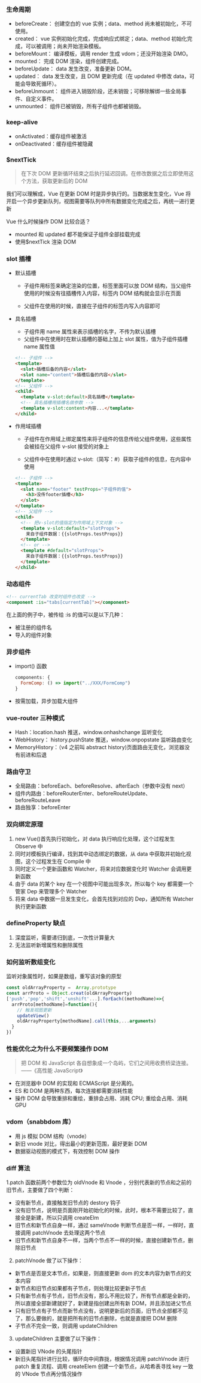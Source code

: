 ### 生命周期

- beforeCreate： 创建空白的 vue 实例；data、method 尚未被初始化，不可使用。
- created： vue 实例初始化完成，完成响应式绑定；data、method 初始化完成，可以被调用；尚未开始渲染模板。
- beforeMount： 编译模板，调用 render 生成 vdom；还没开始渲染 DMO。
- mounted： 完成 DOM 渲染，组件创建完成。
- beforeUpdate： data 发生改变，准备更新 DOM。
- updated： data 发生改变，且 DOM 更新完成（在 updated 中修改 data，可能会导致死循环）。
- beforeUnmount： 组件进入销毁阶段，还未销毁；可移除解绑一些全局事件、自定义事件。
- unmounted： 组件已被销毁，所有子组件也都被销毁。

### keep-alive

- onActivated：缓存组件被激活
- onDeactivated：缓存组件被隐藏

### $nextTick

> 在下次 DOM 更新循环结束之后执行延迟回调。在修改数据之后立即使用这个方法，获取更新后的 DOM

我们可以理解成，Vue 在更新 DOM 时是异步执行的。当数据发生变化，Vue 将开启一个异步更新队列，视图需要等队列中所有数据变化完成之后，再统一进行更新

Vue 什么时候操作 DOM 比较合适？

- mounted 和 updated 都不能保证子组件全部挂载完成
- 使用$nextTick 渲染 DOM

### slot 插槽

- 默认插槽

  - 子组件用<slot>标签来确定渲染的位置，标签里面可以放 DOM 结构，当父组件使用的时候没有往插槽传入内容，标签内 DOM 结构就会显示在页面

  - 父组件在使用的时候，直接在子组件的标签内写入内容即可

- 具名插槽

  - 子组件用 name 属性来表示插槽的名字，不传为默认插槽
  - 父组件中在使用时在默认插槽的基础上加上 slot 属性，值为子组件插槽 name 属性值

  ```html
  <!-- 子组件 -->
  <template>
    <slot>插槽后备的内容</slot>
    <slot name="content">插槽后备的内容</slot>
  </template>
  <!-- 父组件 -->
  <child>
    <template v-slot:default>具名插槽</template>
    <!-- 具名插槽⽤插槽名做参数 -->
    <template v-slot:content>内容...</template>
  </child>
  ```

- 作用域插槽

  - 子组件在作用域上绑定属性来将子组件的信息传给父组件使用，这些属性会被挂在父组件 v-slot 接受的对象上

  - 父组件中在使用时通过 v-slot:（简写：#）获取子组件的信息，在内容中使用

  ```html
  <!-- 子组件 -->
  <template>
    <slot name="footer" testProps="子组件的值">
      <h3>没传footer插槽</h3>
    </slot>
  </template>
  <!-- 父组件 -->
  <child>
    <!-- 把v-slot的值指定为作⽤域上下⽂对象 -->
    <template v-slot:default="slotProps">
      来⾃⼦组件数据：{{slotProps.testProps}}
    </template>
    <!-- or -->
    <template #default="slotProps">
      来⾃⼦组件数据：{{slotProps.testProps}}
    </template>
  </child>
  ```

### 动态组件

```html
<!-- currentTab 改变时组件也改变 -->
<component :is="tabs[currentTab]"></component>
```

在上面的例子中，被传给 :is 的值可以是以下几种：

- 被注册的组件名
- 导入的组件对象

### 异步组件

- import() 函数
  ```javascript
  components: {
    FormComp: () => import("../XXX/FormComp")
  }
  ```
- 按需加载，异步加载大组件

### vue-router 三种模式

- Hash：location.hash 推送，window.onhashchange 监听变化
- WebHistory： history.pushState 推送，window.onpopstate 监听路由变化
- MemoryHistory：（v4 之前叫 abstract history)页面路由无变化，浏览器没有前进和后退

### 路由守卫

- 全局路由：beforeEach、beforeResolve、afterEach（参数中没有 next）
- 组件内路由：beforeRouterEnter、beforeRouteUpdate、beforeRouteLeave
- 路由独享：beforeEnter

### 双向绑定原理

1. new Vue()首先执行初始化，对 data 执行响应化处理，这个过程发生 Observe 中
2. 同时对模板执行编译，找到其中动态绑定的数据，从 data 中获取并初始化视图，这个过程发生在 Compile 中
3. 同时定义⼀个更新函数和 Watcher，将来对应数据变化时 Watcher 会调用更新函数
4. 由于 data 的某个 key 在⼀个视图中可能出现多次，所以每个 key 都需要⼀个管家 Dep 来管理多个 Watcher
5. 将来 data 中数据⼀旦发生变化，会首先找到对应的 Dep，通知所有 Watcher 执行更新函数

### defineProperty 缺点

1. 深度监听，需要递归到底，一次性计算量大
2. 无法监听新增属性和删除属性

### 如何监听数组变化

监听对象属性时，如果是数组，重写该对象的原型

```javascript
const oldArrayProperty =  Array.prototype
const arrProto = Object.creat(oldArrayProperty)
['push','pop','shift','unshift'...].forEach((methodName)=>{
  arrProto[methodName]=function(){
    // 触发视图更新
    updateView()
    oldArrayProperty[methodName].call(this,...arguments)
  }
})
```

### 性能优化之为什么不要频繁操作 DOM

> 把 DOM 和 JavaScript 各自想象成一个岛屿，它们之间用收费桥梁连接。——《高性能 JavaScript》

- 在浏览器中 DOM 的实现和 ECMAScript 是分离的。
- ES 和 DOM 是两种东西，每次连接都需要消耗性能
- 操作 DOM 会导致重排和重绘，重排会占用、消耗 CPU; 重绘会占用、消耗 GPU

### vdom（snabbdom 库）

- 用 js 模拟 DOM 结构（vnode）
- 新旧 vnode 对比，得出最小的更新范围，最好更新 DOM
- 数据驱动视图的模式下，有效控制 DOM 操作

### diff 算法

1.patch 函数前两个参数位为 oldVnode 和 Vnode ，分别代表新的节点和之前的旧节点，主要做了四个判断：

- 没有新节点，直接触发旧节点的 destory 钩子
- 没有旧节点，说明是页面刚开始初始化的时候，此时，根本不需要比较了，直接全是新建，所以只调用 createElm
- 旧节点和新节点自身一样，通过 sameVnode 判断节点是否一样，一样时，直接调用 patchVnode 去处理这两个节点
- 旧节点和新节点自身不一样，当两个节点不一样的时候，直接创建新节点，删除旧节点

2. patchVnode 做了以下操作：

- 新节点是否是文本节点，如果是，则直接更新 dom 的文本内容为新节点的文本内容
- 新节点和旧节点如果都有子节点，则处理比较更新子节点
- 只有新节点有子节点，旧节点没有，那么不用比较了，所有节点都是全新的，所以直接全部新建就好了，新建是指创建出所有新 DOM，并且添加进父节点
- 只有旧节点有子节点而新节点没有，说明更新后的页面，旧节点全部都不见了，那么要做的，就是把所有的旧节点删除，也就是直接把 DOM 删除
- 子节点不完全一致，则调用 updateChildren

3. updateChildren 主要做了以下操作：

- 设置新旧 VNode 的头尾指针
- 新旧头尾指针进行比较，循环向中间靠拢，根据情况调用 patchVnode 进行 patch 重复流程、调用 createElem 创建一个新节点，从哈希表寻找 key 一致的 VNode 节点再分情况操作

#
